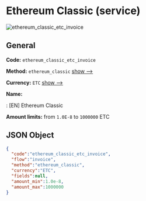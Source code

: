 
# Ethereum Classic (service) 
![ethereum_classic_etc_invoice](https://static.openfintech.io/payment_methods/ethereum_classic_etc_invoice/logo.svg?w=400&c=v0.59.26#w200)  

## General 
 
**Code:** `ethereum_classic_etc_invoice` 
 
**Method:** `ethereum_classic` 
 [show -->](/payment-methods/ethereum_classic/) 
 
**Currency:** `ETC` [show -->](/currencies/ETC/) 
 
**Name:** 
 
:	[EN] Ethereum Classic 
 
**Amount limits:** from `1.0E-8` to `1000000` ETC 

## JSON Object 

```json
{
  "code":"ethereum_classic_etc_invoice",
  "flow":"invoice",
  "method":"ethereum_classic",
  "currency":"ETC",
  "fields":null,
  "amount_min":1.0e-8,
  "amount_max":1000000
}
```  
